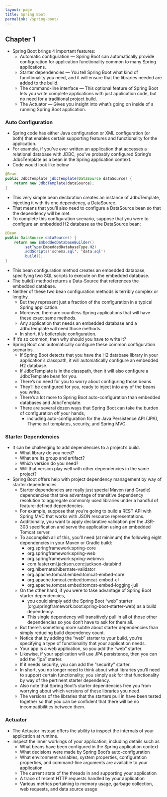 ```yaml
---
layout: page
title: Spring Boot 
permalink: /spring-boot/
---
```


## Chapter 1
- Spring Boot brings 4 important features:
    - Automatic configuration
        — Spring Boot can automatically provide configuration for application functionality common to many Spring applications.
    - Starter dependencies
        — You tell Spring Boot what kind of functionality you need, and it will ensure that the libraries needed are added to the build.
    - The command-line interface
        — This optional feature of Spring Boot lets you write complete applications with just application code, but no need for a traditional project build.
    - The Actuator
        — Gives you insight into what’s going on inside of a running Spring Boot application.
        
### Auto Configuration 
- Spring code has either Java configuration or XML configuration (or both) that enables certain supporting features and functionality for the application. 
- For example, if you’ve ever written an application that accesses a relational database with JDBC, you’ve probably configured Spring’s JdbcTemplate as a bean in the Spring application context. 
- Code would look like below 
~~~java
@Bean
public JdbcTemplate jdbcTemplate(DataSource dataSource) {
    return new JdbcTemplate(dataSource);
}
~~~ 
- This very simple bean declaration creates an instance of JdbcTemplate, injecting it with its one dependency, a DataSource. 
- That means that you’ll also need to configure a DataSource bean so that the dependency will be met. 
- To complete this configuration scenario, suppose that you were to configure an embedded H2 database as the DataSource bean:
~~~java
@Bean
public DataSource dataSource() {
    return new EmbeddedDatabaseBuilder()
        .setType(EmbeddedDatabaseType.H2)
        .addScripts('schema.sql', 'data.sql')
        .build();
}
~~~       
- This bean configuration method creates an embedded database, specifying two SQL scripts to execute on the embedded database. 
- The build() method returns a Data-Source that references the embedded database.
- Neither of these two bean configuration methods is terribly complex or lengthy.
    - But they represent just a fraction of the configuration in a typical Spring application.
    - Moreover, there are countless Spring applications that will have these exact same methods. 
    - Any application that needs an embedded database and a JdbcTemplate will need those methods. 
    - In short, it’s boilerplate configuration.
- If it’s so common, then why should you have to write it?
- Spring Boot can automatically configure these common configuration scenarios. 
    - If Spring Boot detects that you have the H2 database library in your application’s classpath, it will automatically configure an embedded H2 database. 
    - If JdbcTemplate is in the classpath, then it will also configure a JdbcTemplate bean for you. 
    - There’s no need for you to worry about configuring those beans. 
    - They’ll be configured for you, ready to inject into any of the beans you write.
    - There’s a lot more to Spring Boot auto-configuration than embedded databases and JdbcTemplate. 
    - There are several dozen ways that Spring Boot can take the burden of configuration off your hands, 
        - including auto-configuration for the Java Persistence API (JPA), Thymeleaf templates, security, and Spring MVC.
        
### Starter Dependencies
- It can be challenging to add dependencies to a project’s build. 
    - What library do you need? 
    - What are its group and artifact? 
    - Which version do you need? 
    - Will that version play well with other dependencies in the same project?
- Spring Boot offers help with project dependency management by way of starter dependencies. 
    - Starter dependencies are really just special Maven (and Gradle) dependencies that take advantage of transitive dependency resolution to aggregate commonly used libraries under a handful of feature-defined dependencies.
    - For example, suppose that you’re going to build a REST API with Spring MVC that works with JSON resource representations. 
    - Additionally, you want to apply declarative validation per the JSR-303 specification and serve the application using an embedded Tomcat server. 
    - To accomplish all of this, you’ll need (at minimum) the following eight dependencies in your Maven or Gradle build:
        - org.springframework:spring-core
        - org.springframework:spring-web
        - org.springframework:spring-webmvc
        - com.fasterxml.jackson.core:jackson-databind
        - org.hibernate:hibernate-validator
        - org.apache.tomcat.embed:tomcat-embed-core
        - org.apache.tomcat.embed:tomcat-embed-el
        - org.apache.tomcat.embed:tomcat-embed-logging-juli
    - On the other hand, if you were to take advantage of Spring Boot starter dependencies,
        - you could simply add the Spring Boot “web” starter (org.springframework.boot:spring-boot-starter-web) as a build dependency. 
        - This single dependency will transitively pull in all of those other dependencies so you don’t have to ask for them all.
    - But there’s something more subtle about starter dependencies than simply reducing build dependency count. 
    - Notice that by adding the “web” starter to your build, you’re specifying a type of functionality that your application needs. 
    - Your app is a web application, so you add the “web” starter. 
    - Likewise, if your application will use JPA persistence, then you can add the “jpa” starter. 
    - If it needs security, you can add the “security” starter. 
    - In short, you no longer need to think about what libraries you’ll need to support certain functionality; you simply ask for that functionality by way of the pertinent starter dependency.
    - Also note that Spring Boot’s starter dependencies free you from worrying about which versions of these libraries you need. 
    - The versions of the libraries that the starters pull in have been tested together so that you can be confident that there will be no incompatibilities between them.
    
### Actuator
- The Actuator instead offers the ability to inspect the internals of your application at runtime. 
- inspect the inner workings of your application, including details such as   
    - What beans have been configured in the Spring application context
    - What decisions were made by Spring Boot’s auto-configuration
    - What environment variables, system properties, configuration properties, and command-line arguments are available to your application
    - The current state of the threads in and supporting your application
    - A trace of recent HTTP requests handled by your application
    - Various metrics pertaining to memory usage, garbage collection, web requests, and data source usage          